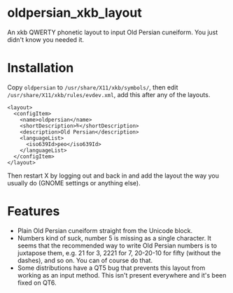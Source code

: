 # oldpersian_xkb_layout

An xkb QWERTY phonetic layout to input Old Persian cuneiform.
You just didn't know you needed it.

# Installation
Copy `oldpersian` to `/usr/share/X11/xkb/symbols/`, then edit
`/usr/share/X11/xkb/rules/evdev.xml`, add this after any of the
layouts.

```
<layout>      
  <configItem>    
    <name>oldpersian</name> 
    <shortDescription>𐎱</shortDescription>            
    <description>Old Persian</description>            
    <languageList>                                           
      <iso639Id>peo</iso639Id>                               
    </languageList>               
  </configItem>                   
</layout>
```

Then restart X by logging out and back in and add the layout 
the way you usually do (GNOME settings or anything else).

# Features

* Plain Old Persian cuneiform straight from the Unicode block.
* Numbers kind of suck, number 5 is missing as a single character.
  It seems that the recommended way to write Old Persian numbers
  is to juxtapose them, e.g. 21 for 3, 2221 for 7, 20-20-10 for
  fifty (without the dashes), and so on. You can of course do
  that.
* Some distributions have a QT5 bug that prevents this layout
  from working as an input method. This isn't present everywhere
  and it's been fixed on QT6.
